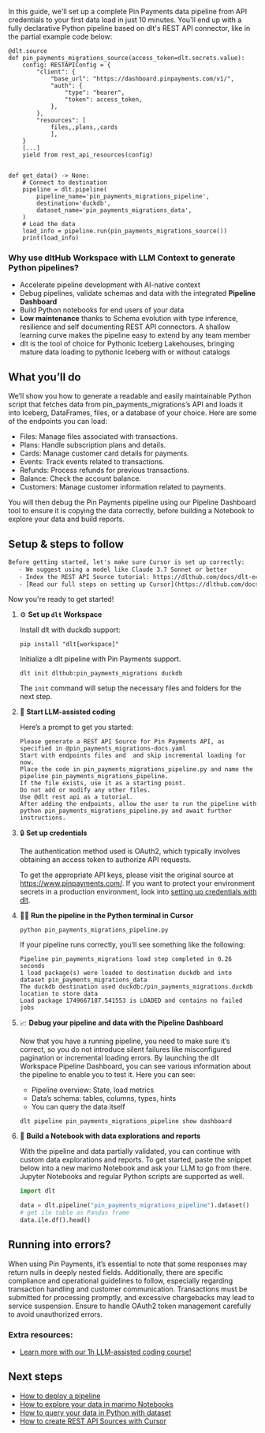 In this guide, we'll set up a complete Pin Payments data pipeline from API credentials to your first data load in just 10 minutes. You'll end up with a fully declarative Python pipeline based on dlt's REST API connector, like in the partial example code below:

```python-outcome
@dlt.source
def pin_payments_migrations_source(access_token=dlt.secrets.value):
    config: RESTAPIConfig = {
        "client": {
            "base_url": "https://dashboard.pinpayments.com/v1/",
            "auth": {
                "type": "bearer",
                "token": access_token,
            },
        },
        "resources": [
            files,,plans,,cards
            ],
    }
    [...]
    yield from rest_api_resources(config)


def get_data() -> None:
    # Connect to destination
    pipeline = dlt.pipeline(
        pipeline_name='pin_payments_migrations_pipeline',
        destination='duckdb',
        dataset_name='pin_payments_migrations_data', 
    )
    # Load the data
    load_info = pipeline.run(pin_payments_migrations_source())
    print(load_info) 
```

### Why use dltHub Workspace with LLM Context to generate Python pipelines?

- Accelerate pipeline development with AI-native context
- Debug pipelines, validate schemas and data with the integrated **Pipeline Dashboard**
- Build Python notebooks for end users of your data
- **Low maintenance** thanks to Schema evolution with type inference, resilience and self documenting REST API connectors. A shallow learning curve makes the pipeline easy to extend by any team member
- dlt is the tool of choice for Pythonic Iceberg Lakehouses, bringing mature data loading to pythonic Iceberg with or without catalogs

## What you’ll do

We’ll show you how to generate a readable and easily maintainable Python script that fetches data from pin_payments_migrations’s API and loads it into Iceberg, DataFrames, files, or a database of your choice. Here are some of the endpoints you can load:

- Files: Manage files associated with transactions.
- Plans: Handle subscription plans and details.
- Cards: Manage customer card details for payments.
- Events: Track events related to transactions.
- Refunds: Process refunds for previous transactions.
- Balance: Check the account balance.
- Customers: Manage customer information related to payments.

You will then debug the Pin Payments pipeline using our Pipeline Dashboard tool to ensure it is copying the data correctly, before building a Notebook to explore your data and build reports.

## Setup & steps to follow

```default
Before getting started, let's make sure Cursor is set up correctly:
   - We suggest using a model like Claude 3.7 Sonnet or better
   - Index the REST API Source tutorial: https://dlthub.com/docs/dlt-ecosystem/verified-sources/rest_api/ and add it to context as **@dlt rest api**
   - [Read our full steps on setting up Cursor](https://dlthub.com/docs/dlt-ecosystem/llm-tooling/cursor-restapi#23-configuring-cursor-with-documentation)
```

Now you're ready to get started!

1. ⚙️ **Set up `dlt` Workspace**
    
    Install dlt with duckdb support:
    ```shell
    pip install "dlt[workspace]"
    ```

    Initialize a dlt pipeline with Pin Payments support.
    ```shell
    dlt init dlthub:pin_payments_migrations duckdb
    ```

    The `init` command will setup the necessary files and folders for the next step.
    
2. 🤠 **Start LLM-assisted coding**
    
    Here’s a prompt to get you started:
    
    ```prompt
    Please generate a REST API Source for Pin Payments API, as specified in @pin_payments_migrations-docs.yaml 
    Start with endpoints files and  and skip incremental loading for now. 
    Place the code in pin_payments_migrations_pipeline.py and name the pipeline pin_payments_migrations_pipeline. 
    If the file exists, use it as a starting point. 
    Do not add or modify any other files. 
    Use @dlt rest api as a tutorial. 
    After adding the endpoints, allow the user to run the pipeline with python pin_payments_migrations_pipeline.py and await further instructions.
    ```

    
3. 🔒 **Set up credentials** 
    
    The authentication method used is OAuth2, which typically involves obtaining an access token to authorize API requests.
    
    To get the appropriate API keys, please visit the original source at https://www.pinpayments.com/.
    If you want to protect your environment secrets in a production environment, look into [setting up credentials with dlt](https://dlthub.com/docs/walkthroughs/add_credentials).
    
4. 🏃‍♀️ **Run the pipeline in the Python terminal in Cursor**
    
    ```shell
    python pin_payments_migrations_pipeline.py
    ```
    
    If your pipeline runs correctly, you’ll see something like the following:
    
    ```shell
    Pipeline pin_payments_migrations load step completed in 0.26 seconds
    1 load package(s) were loaded to destination duckdb and into dataset pin_payments_migrations_data
    The duckdb destination used duckdb:/pin_payments_migrations.duckdb location to store data
    Load package 1749667187.541553 is LOADED and contains no failed jobs
    ```
    
5. 📈 **Debug your pipeline and data with the Pipeline Dashboard**

    Now that you have a running pipeline, you need to make sure it’s correct, so you do not introduce silent failures like misconfigured pagination or incremental loading errors. By launching the dlt Workspace Pipeline Dashboard, you can see various information about the pipeline to enable you to test it. Here you can see:
    - Pipeline overview: State, load metrics
    - Data’s schema: tables, columns, types, hints
    - You can query the data itself
    
    ```shell
    dlt pipeline pin_payments_migrations_pipeline show dashboard
    ```
    
6. 🐍 **Build a Notebook with data explorations and reports**

    With the pipeline and data partially validated, you can continue with custom data explorations and reports. To get started, paste the snippet below into a new marimo Notebook and ask your LLM to go from there. Jupyter Notebooks and regular Python scripts are supported as well.

    
    ```python
    import dlt

   data = dlt.pipeline("pin_payments_migrations_pipeline").dataset()
   # get ile table as Pandas frame
   data.ile.df().head()
    ```

## Running into errors?

When using Pin Payments, it’s essential to note that some responses may return nulls in deeply nested fields. Additionally, there are specific compliance and operational guidelines to follow, especially regarding transaction handling and customer communication. Transactions must be submitted for processing promptly, and excessive chargebacks may lead to service suspension. Ensure to handle OAuth2 token management carefully to avoid unauthorized errors.

### Extra resources:

- [Learn more with our 1h LLM-assisted coding course!](https://www.youtube.com/watch?v=GGid70rnJuM)

## Next steps

- [How to deploy a pipeline](https://dlthub.com/docs/walkthroughs/deploy-a-pipeline)
- [How to explore your data in marimo Notebooks](https://dlthub.com/docs/general-usage/dataset-access/marimo)
- [How to query your data in Python with dataset](https://dlthub.com/docs/general-usage/dataset-access/dataset)
- [How to create REST API Sources with Cursor](https://dlthub.com/docs/dlt-ecosystem/llm-tooling/cursor-restapi)
